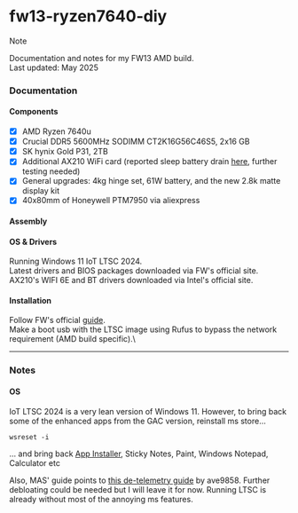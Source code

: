 # fw13-ryzen7640-diy
> [!NOTE]
> Documentation and notes for my FW13 AMD build.\
> Last updated: May 2025

### Documentation

#### Components
- [x] AMD Ryzen 7640u
- [x] Crucial DDR5 5600MHz SODIMM CT2K16G56C46S5, 2x16 GB
- [x] SK hynix Gold P31, 2TB
- [x] Additional AX210 WiFi card (reported sleep battery drain [here](https://community.frame.work/t/framework-13-amd-ryzen-ai-sleep-battery-drain-with-intel-ax210-wifi/68959), further testing needed)
- [x] General upgrades: 4kg hinge set, 61W battery, and the new 2.8k matte display kit
- [x] 40x80mm of Honeywell PTM7950 via aliexpress

#### Assembly


#### OS & Drivers 
Running Windows 11 IoT LTSC 2024.\
Latest drivers and BIOS packages downloaded via FW's official site.\
AX210's WIFI 6E and BT drivers downloaded via Intel's official site.


#### Installation
Follow FW's official [guide](https://guides.frame.work/Guide/Windows+11+Installation+on+the+Framework+Laptop+13+(AMD+Ryzen%E2%84%A2+Series)/214).\
Make a boot usb with the LTSC image using Rufus to bypass the network requirement (AMD build specific).\



---

### Notes

#### OS 

IoT LTSC 2024 is a very lean version of Windows 11. However, to bring back some of the enhanced apps from the GAC version, reinstall ms store...
```
wsreset -i
```
... and bring back [App Installer](https://apps.microsoft.com/detail/9nblggh4nns1?hl=en-US&gl=AU), Sticky Notes, Paint, Windows Notepad, Calculator etc

Also, MAS' guide points to [this de-telemetry guide](https://gist.github.com/ave9858/a2153957afb053f7d0e7ffdd6c3dcb89) by ave9858. Further debloating could be needed but I will leave it for now. Running LTSC is already without most of the annoying ms features.
